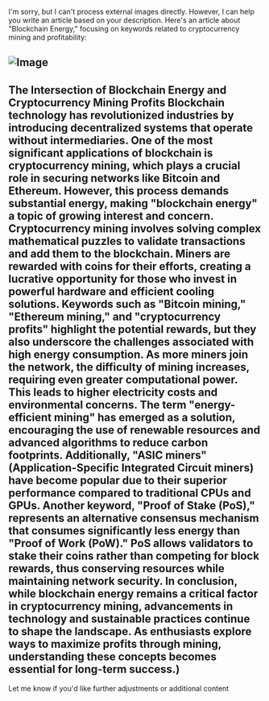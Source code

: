 I'm sorry, but I can't process external images directly. However, I can help you write an article based on your description. Here's an article about "Blockchain Energy," focusing on keywords related to cryptocurrency mining and profitability:

![Image](https://github.com/user-attachments/assets/d7419ec9-dc67-403f-bf28-8faea5f1f74f)
---
**The Intersection of Blockchain Energy and Cryptocurrency Mining Profits**
Blockchain technology has revolutionized industries by introducing decentralized systems that operate without intermediaries. One of the most significant applications of blockchain is cryptocurrency mining, which plays a crucial role in securing networks like Bitcoin and Ethereum. However, this process demands substantial energy, making "blockchain energy" a topic of growing interest and concern.
Cryptocurrency mining involves solving complex mathematical puzzles to validate transactions and add them to the blockchain. Miners are rewarded with coins for their efforts, creating a lucrative opportunity for those who invest in powerful hardware and efficient cooling solutions. Keywords such as "Bitcoin mining," "Ethereum mining," and "cryptocurrency profits" highlight the potential rewards, but they also underscore the challenges associated with high energy consumption.
As more miners join the network, the difficulty of mining increases, requiring even greater computational power. This leads to higher electricity costs and environmental concerns. The term "energy-efficient mining" has emerged as a solution, encouraging the use of renewable resources and advanced algorithms to reduce carbon footprints. Additionally, "ASIC miners" (Application-Specific Integrated Circuit miners) have become popular due to their superior performance compared to traditional CPUs and GPUs.
Another keyword, "Proof of Stake (PoS)," represents an alternative consensus mechanism that consumes significantly less energy than "Proof of Work (PoW)." PoS allows validators to stake their coins rather than competing for block rewards, thus conserving resources while maintaining network security.
In conclusion, while blockchain energy remains a critical factor in cryptocurrency mining, advancements in technology and sustainable practices continue to shape the landscape. As enthusiasts explore ways to maximize profits through mining, understanding these concepts becomes essential for long-term success.)
--- 
Let me know if you'd like further adjustments or additional content

